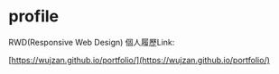 # profile

RWD(Responsive Web Design)
個人履歷Link:

[https://wujzan.github.io/portfolio/](https://wujzan.github.io/portfolio/)
